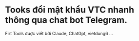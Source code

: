 # Tooks đổi mật khẩu VTC nhanh thông qua chat bot Telegram.
Firt Tools được viết bởi Claude, ChatGpt, vietdung6 ...
